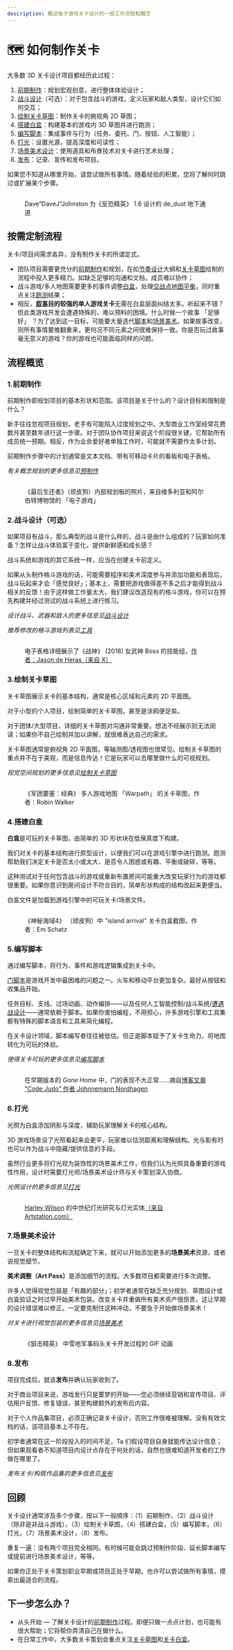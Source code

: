 ```yaml
---
description: 概述电子游戏关卡设计的一般工作流程和概念
---
```


# 🗺️ 如何制作关卡

大多数 3D 关卡设计项目都经历此过程：

1. [前期制作](quickstart.md#id-1.-yu-zhi-zuo)：规划宏观创意，进行整体体验设计；
2. [战斗设计](combat/)（可选）：对于包含战斗的游戏，定义玩家和敌人类型，设计它们如何交互；
3. [绘制关卡草图](layout/)：制作关卡的俯视角 2D 草图；
4. [搭建白盒](blockout/)：构建基本的游戏内 3D 草图并进行跑测；
5. [编写脚本](scripting/)：集成事件与行为（任务、委托、门、按钮、人工智能）；
6. [打光](lighting/)：设置光源，提高深度和可读性；
7. [场景美术设计](environment_art/)：使用道具和布景技术对关卡进行艺术处理；
8. [发布](release.md)：记录、宣传和发布项目。

如果您不知道从哪里开始，请尝试做所有事情。随着经验的积累，您将了解何时跳过或扩展某个步骤。

<figure><img src="../.gitbook/assets/image (2) (1) (1) (1) (1).png" alt=""><figcaption><p>Dave“DaveJ”Johnston 为《反恐精英》 1.6 设计的 de_dust 地下通道</p></figcaption></figure>

## 按需定制流程

关卡/项目间需求各异，没有制作关卡的所谓定式。

* 团队项目需要更充分的[前期制作](quickstart.md#id-1.-yu-zhi-zuo)和规划，在如[节奏设计](pre_production/pacing.md)大纲和[关卡草图](layout/)绘制的流程中投入更多精力。如缺乏足够的沟通和文档，成员难以协作；
* 战斗游戏/多人地图需要更多的事件调整[白盒](blockout/)，处理[交战点](combat/encounter.md)[地图平衡](combat/map_balance.md)，同时重点关注[跑测](blockout/playtesting/)结果；
* 相反，[**叙事**](environment_art/storytelling.md)**目的较强的单人游戏关卡**无需在白盒层面纠结太多。听起来不错？但此类游戏开发会遭遇特殊的，难以预料的困境。什么时候一个故事 「足够好」 ？为了达到这一目标，可能要大量迭代[脚本](scripting/)和[场景美术](environment_art/)。如果故事改变，则所有事情要推翻重来，更何况不同元素之间很难保持一致。你是否玩过故事毫无意义的游戏？你的游戏也可能面临同样的问题。

## 流程概览

### 1.前期制作

前期制作即规划项目的基本形状和范围。该项目是关于什么的？设计目标和限制是什么？

新手往往忽视项目规划，老手有可能陷入过度规划之中。大型商业工作室经常花费数月甚至数年进行这一步骤。对于团队协作项目来说这个阶段很关键，它帮助所有成员统一预期。相反，作为业余爱好者单独工作时，可能就不需要作太多计划。

前期制作步骤中的计划通常是文本文档、带有可移动卡片的看板和电子表格。

_有关概念规划的更多信息见_[_预制作_](pre_production/)

<figure><img src="../.gitbook/assets/image (1) (1) (1) (1) (1) (1) (1).png" alt=""><figcaption><p>《最后生还者》（顽皮狗）内部规划板的照片，来自维多利亚和阿尔伯特博物馆的 「电子游戏」</p></figcaption></figure>

### 2.战斗设计（可选）

如果项目有战斗，那么典型的战斗是什么样的，战斗是由什么组成的？玩家如何准备？怎样让战斗体验富于变化，提供新鲜感和成长感？

战斗系统和游戏的其它系统一样，应当在创建关卡前定义。

如果从头制作格斗游戏的话，可能需要程序和美术深度参与并添加功能和表现后，战斗玩起来才会「感觉良好」；基本上，需要把游戏做得差不多之后才能得到战斗相关的反馈！由于这样做工作量太大，我们建议改造现有的格斗游戏，你可以在预先构建并经过测试的战斗系统上进行练习。

_设计战斗、武器和敌人的更多信息见_[_战斗设计_](combat/)

_推荐修改的格斗游戏列表见_[_工具_](../appendix/tools.md)

<figure><img src="../.gitbook/assets/image (3) (1) (1).png" alt=""><figcaption><p>电子表格详细展示了《战神》 (2018) 女武神 Boss 的技能组，<a href="https://twitter.com/jasondeheras/status/1376005158656638977">作者：Jason de Heras（来自 X）</a></p></figcaption></figure>

### 3.绘制关卡草图

关卡草图展示关卡的基本结构，通常是核心区域和元素的 2D 平面图。

对于小型的个人项目，绘制简单的关卡草图，甚至是涂鸦便足矣。

对于团体/大型项目，详细的关卡草图对沟通非常重要。想法不经展示则无法阅读；如果你不自己绘制并加以讲解，就很难表达自己的需求。

关卡草图通常是俯视角 2D 平面图，等轴测图/透视图也很常见。绘制关卡草图的重点并不在于美观，而是信息传达！它是玩家可以去哪里做什么的可视规划。

_视觉空间规划的更多信息见_[_绘制关卡草图_](layout/)

<figure><img src="../.gitbook/assets/image (4) (1).png" alt=""><figcaption><p>《军团要塞：经典》 多人游戏地图 「Warpath」 的关卡草图，作者：Robin Walker</p></figcaption></figure>

### 4.搭建白盒

**白盒**是可玩的关卡草图，由简单的 3D 形状块在低保真度下构建。

我们对关卡的基本结构进行原型设计，以便我们可以在游戏引擎中进行跑测。跑测帮助我们决定关卡是否太小或太大、是否令人困惑或有趣、平衡或破碎，等等。

这种测试对于任何包含战斗的游戏或重新布置房间可能重大改变玩家行为的游戏都很重要。如果你意识到房间设计不符合目的，简单形状构成的结构改起来更便当。

白盒文件是加载到游戏引擎中的可玩关卡/场景文件。

<figure><img src="../.gitbook/assets/image (5).png" alt=""><figcaption><p>《神秘海域4》 （顽皮狗）中 "island arrival" 关卡白盒截图，作者：Em Schatz </p></figcaption></figure>

### 5.编写脚本

通过编写脚本，将行为、事件和游戏逻辑集成到关卡中。

[门脚本](scripting/doors.md)是游戏开发中最困难的问题之一。火车和移动平台更加复杂。最好从按钮和收集品开始。

任务目标、支线、过场动画、动作编排——以及任何人工智能控制/战斗系统/[遭遇战设计](combat/encounter.md)——通常依赖于脚本。如果你害怕编程，不用担心，许多游戏引擎和工具集都有特殊的脚本语言和工具来简化编程。

在关卡设计领域，脚本编写者往往被低估。但正是脚本赋予了关卡生命力，将地图转化为可玩的体验。

_使得关卡可玩的更多信息见_[_编写脚本_](scripting/)

<figure><img src="../.gitbook/assets/image (6).png" alt=""><figcaption><p>在早期版本的 <em>Gone Home</em> 中，门的表现不大正常……摘自<a href="https://fullbright.company/2012/07/02/code-judo/">博客文章 “Code Judo” 作者 Johnnemann Nordhagen</a></p></figcaption></figure>

### 6.打光

光照为白盒添加阴影与深度，辅助玩家理解关卡的核心结构。

3D 游戏场景没了光照看起来会更平，玩家难以估测距离和理解结构。光与影有时也可以作为战斗中隐藏/提供信息的手段。

虽然行业更多将打光视为装饰性的场景美术工作，但我们认为光照具备重要的游戏性作用，设计时需要灯光师/场景美术设计师与关卡策划深入协商。

_光照设计的更多信息见_[_打光_](lighting/)

<figure><img src="../.gitbook/assets/image (7).png" alt=""><figcaption><p><a href="https://www.artstation.com/artwork/lBLzJ">Harley Wilson</a> 的中世纪灯光研究与灯光实体<a href="https://www.artstation.com/artwork/lBLzJ">（来自 Artstation.com）</a></p></figcaption></figure>

### 7.场景美术设计

一旦关卡的整体结构和流程确定下来，就可以开始添加更多的**场景美术**资源，或者说视觉细节。

**美术调整（Art Pass）**&#x662F;添加细节的流程。大多数项目都需要进行多次调整。

许多人觉得视觉包装是「有趣的部分」；初学者通常在缺乏充分规划、草图设计或白盒验证之时过早开始美术包装。改变关卡并重做所有美术资产很昂贵，这让早期的设计错误难以修正。一定要克制住这种冲动，不要急于开始做场景美术！

_对关卡进行视觉包装的更多信息见_[_场景美术_](environment_art/)

<figure><img src="../.gitbook/assets/image (1).webp" alt=""><figcaption><p>《狙击精英》 中雪地军事码头关卡开发过程的 GIF 动画</p></figcaption></figure>

### 8.发布

项目完成后，就该**发布**并确认玩家收到了。

对于商业项目来说，游戏发行只是噩梦的开始——您必须继续营销和宣传项目、评估用户反馈、修复错误，甚至构建额外的发布后内容。

对于个人作品集项目，必须正确记录关卡设计，否则工作很难被理解。没有有效文档的话，该项目基本上不存在。

初学者通常在这一阶段投入的时间不足，Ta 们假设项目自身就能传达设计信息；但如果观看者不知道项目内设计点存在于何处的话，自然也很难知道开发者的工作做在哪里了。

_发布关卡/构筑作品集的更多信息见_[_发布_](release.md)

## 回顾

关卡设计通常涉及多个步骤，按以下一般顺序：（1）前期制作，（2）战斗设计（除非是非战斗游戏），（3）绘制关卡草图，（4）搭建白盒，（5）编写脚本，（6） 打光，（7）场景美术设计，（8）发布。

重复一遍：没有两个项目完全相同。有时候可能会跳过预制作阶段、延长脚本编写或提前进行场景美术设计，等等。

如果你正处于关卡策划职业早期或项目正处于早期，也许可以尝试做所有事情，摸索出最适合的流程。

## 下一步怎么办？

* 从头开始 — 了解关卡设计的[前期制作](pre_production/)过程。即便只做一点点计划，也可能有很大帮助；它将帮你弄清自己在做什么。
* 在日常工作中，大多数关卡策划会重点关注[关卡草图](layout/)和[关卡白盒](blockout/)。
